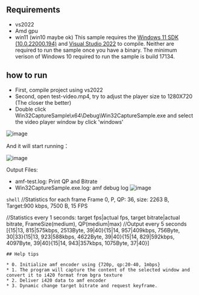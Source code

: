 ## Requirements
* vs2022
* Amd gpu
* win11 (win10 maybe ok)
This sample requires the [Windows 11 SDK (10.0.22000.194)](https://developer.microsoft.com/en-us/windows/downloads/sdk-archive/) and [Visual Studio 2022](https://visualstudio.microsoft.com/vs/) to compile. Neither are required to run the sample once you have a binary. The minimum verison of Windows 10 required to run the sample is build 17134.

## how to run
* First, compile project using vs2022
* Second, open test-video.mp4, try to adjust the player size to 1280X720 (The closer the better)
* Double click Win32CaptureSample\x64\Debug\Win32CaptureSample.exe and select the video player window by click 'windows'

![image](https://github.com/user-attachments/assets/3508347b-61af-487c-90ce-bfdde3544665)

And it will start running：

![image](https://github.com/user-attachments/assets/dff1b7b7-c68f-4f36-a880-2ff2b244088f)

Output Files:
* amf-test.log: Print QP and Bitrate
* Win32CaptureSample.exe.log: amf debug log
 ![image](https://github.com/user-attachments/assets/57ffbde9-7664-4af3-afb6-9d3286fa07cf)

```shell```
 //Statistics for each frame
Frame 0, P, QP: 36, size: 2263 B, Target:900 kbps, 7500 B, 15 FPS 

 //Statistics every 1 seconds: target fps|actual fps, target bitrate|actual bitrate, FrameSize(medium), QP(medium|max)
 //Output every 5 seconds 
[{15|13, 815|575kbps, 2513Byte, 39|40}{15|14, 957|409kbps, 756Byte, 30|33}{15|13, 923|588kbps, 4622Byte, 39|40}{15|14, 829|592kbps, 4097Byte, 39|40}{15|14, 943|357kbps, 1075Byte, 37|40}]
```
## Help tips

* 0. Initialize amf encoder using {720p, qp:20-40, 1mbps}
* 1. The program will capture the content of the selected window and convert it to i420 format from bgra texture
* 2. Deliver i420 data to amf encoder
* 3. Dynamic change target bitrate and request keyframe.
